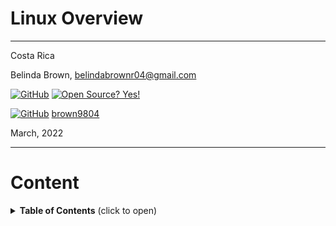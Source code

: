 # Linux Overview

----------------------
Costa Rica

Belinda Brown, belindabrownr04@gmail.com

[![GitHub](https://badgen.net/badge/icon/github?icon=github&label)](https://github.com) [![Open Source? Yes!](https://badgen.net/badge/Open%20Source%20%3F/Yes%21/blue?icon=github)](https://github.com/Naereen/badges/)

[![GitHub](https://img.shields.io/badge/--181717?logo=github&logoColor=ffffff)](https://github.com/) [brown9804](https://github.com/brown9804)


March, 2022

----------------------

# Content

<details>
<summary><b>Table of Contents</b> (click to open)</summary>
<!-- MarkdownTOC -->
  
- [Linux](httpsgithub.combrown9804DevOps-Agile-Cloud_pathtreemainCloud1-terraform)
  - [Working with Users and Permissions](httpsgithub.combrown9804DevOps-Agile-Cloud_pathtreemainCloud1-terraformlab0)
  
  
<!-- /MarkdownTOC -->
</details>

